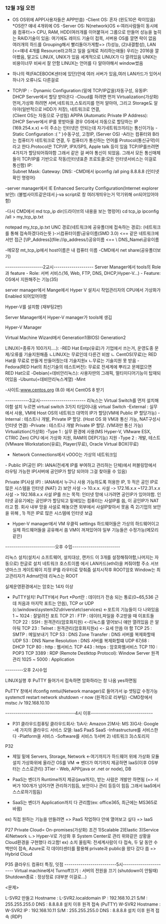 ### 12월 3일 오전



* OS                                   OS위에 APP(사용자들은 APP만씀)
   -Client OS: 혼자 (윈도10은 락이있음)                *OS란?   얘네 4개위에 OS
   -Server OS: N(network)OS <-여러사람들이 동시에씀           컴퓨터=> CPU, RAM, HDD(여러개를 이어붙혀서 그룹으로 만들어 성능을 높히는 RAID기술이 있음:
         여기에도 레이드 기술이 접목, 서버용 OS를 깔면 락이 없음        여러개의 하드를 Grouping해서 빨리돌아가게함=> (1)성능, (2)내결함성), LAN (<=얘네 4개를 Resource라고하고 일을 실제로 처리하는애들)
         우리는 2016을 깔아봤음, 말고도 LINUX, UNIX가 있음
         세계적으로 LINUX가 다 깔려있음 UNIX는 비용이너무 비싸서 잘 안함
         LINUX는 언어를 다 알아야해서 window썼음

* 하나의 렉(FACEBOOK센터에 있던)안에 여러 서버가 있음,여러 LAN카드가 있어서 하나가 오류나도 다른걸로

* TCP/IP :
   \- Dynamic Configuration:(밑에 TCP/IP값을)자동구성, 유동IP: DHCP Server에서 할당 받아온다       -Cloud를 하려면 먼저 Virtualization(가상화)먼저,가상화 하려면 서버,네트워크,스토리지를 먼저 알아야, 그리고 Storage도 알아야(일반적으로 HDD가 저장), 네트워크로 연결,              
     (Client OS는 자동으로 구성됨)
     APIPA (Automatic Private IP Address): DHCP Server에서 IP를 못받아올 경우
        OS에서 자동으로 할당하는 IP (169.254.x.x) <-이 주소는 인터넷은 안되는데 자기네트워크끼리는 통신이가능
   \- Static Configuration :(    "   )수동구성, 고정IP, (Server OS)                    -A라는 컴퓨터와 B라는 컴퓨터가 네트워크로 연결, 두 컴퓨터가 통신하는 언어를 Protocol(통신규약)이라고 한다.Protocol은 TCP/IP, IPX/SPS, Apple talk 등이 있음 
      TCP/IP를쓰려면 4가지가 할당되어줘야함                             그래서 같은 걸 써야 통신이 되었음. 그래서 모든 통신매체들이 TCP/IP를 기반으로 작동(인터넷표준 프로토콜:모든 인터넷서비스는 이걸로 통신함)
        IP:                                   
        Subnet Mask:
        Gateway:
        DNS:
  -CMD에서
   ipconfig /all
   ping 8.8.8.8 (인터넷확인 명령어)

-server manager에서
 IE Enhanced Sercurity Configuration(Internet explorer보안):
 (불법사이트같은데서 j-va script로 창 여러개띄우는거 막기위해 on되어있어야함)

-다시 CMD에서
md tcp_ip
dir(드라이브의 내용을 보는 명렁어)
cd tcp_ip
ipconfig /all > my_tcp_ip.txt

notepad my_tcp_ip.txt
UNC 경로(네트워크에 공유폴더에 접속하는 경로):
(네트워크를 통해 접속하겠다라는뜻 )->\\컴퓨터이름\공유이름(SMD 3.0) <== 같은 네트워크에서만 접근
              [\\IP_Address\](file://ip_address/)공유이름    <==
              \\ DNS_Name\공유이름
 
-메모장 mt_tcp_ip에서
 host이름은 내 컴퓨터 이름
-CMD에서
net share(공유폴더보기)

-------------------2교시--------------------
Server Manager에서 tools의 Role과 feature
 \- Role: 서버 서비스(16, Web, FTP, DNS, DHCP,Hyper-V...) 
 \- Feature: OS에서 지원해주는 기능(35)

server manager에서 Mange에서 Hyper V 설치시 작업관리자의 CPU에서 가상화가 Enabled 되어있어야함

Hyper-V를 설치함 (재부팅2번)

Server Manager에서 Hyper-V manager가 tools에 생김

Hyper-V Manager

Virtual Machine Wizard에서
  Generation1(BIOS)
  Generation2


 LINUX(=종류가 100가지....): -RED Hat Entp(유료)가 기업에서 쓰는거, 운영도중 문제/오류를 기술지원해줌
 ㄴLINUX는 무료인데 다른건 비쌈   ㄴ CentOS(무료)는 RED Hat을 무료로 만들게 만들어줬는데 기술지원x
 ㄴ무료는 기술지원 못 받음    -Fedora(RED Hat의 최신기술의 테스트버전): 무료로 전세계에 뿌리고 문제없으면 RED Hat으로
              -Debian(=데비안리눅스): 사용자딴의 그래픽, 멀티미디어기능이 탑재되어있음
              -Ubuntu(=데비안리눅스계열)
              -Mint

-사이트:www.centos.org (8.0)
에서 CentOS 8 받기

------------3교시-----------------------
리눅스는 Virtual Switch를 먼저 설치해야함
설치 누르면 virtual switch 3가지 타입이나옴
 virtual Switch
  -External : 실무에서 사용, VM에 Host OS의 네트워크 대역의 IP가 할당(VM에 Public IP 할당가능)
  -Internal : 테스트나 개발, Private IP 할당. (Host OS 와 VM과 통신 가능, NAT구성시 인터넷 연결)
  -Private : 테스트나 개발 Private IP 할당. (VM과만 통신 가능)
 Virtualiztion(가상화)
  -Type 1 : 실무 환경에 사용(MS Hyper-V, VMware ESX, CTRIC Zen)
     CPU 에서 가상화 지원, RAM의 DEP(기능) 지원
  -Type 2 : 개발, 테스트  (VMware Workstation(유료), Player(무료), Oracle Virtual BOX(무료)

* Network Connections에서
  vOOO는 가상의 네트워크임

 \- Public IP(공인 IP): IANA(전세계 IP를 부여하고 관리하는 단체)에서 퍼블링망에서 라우팅 가능한 IP(서버에 공인IP가 할당 되어야 그걸 찾아올 수 있음)
           
  Private IP(사설 IP) : IANA에서 누구나 사용 가능하도록 허용한 IP,
    1) 적은 공인 IP로 많은 시스템을 인터넷 (NAT)
 2) 보안
 사설 -> 10.x.x.
 사설 -> 172.16.x.x ~172.31.x.x
 사설 -> 192.168.x.x
    사설 IP를 쓰는 목적: 인터넷 망에 나가려면 공인IP가 있어야함.
            인터넷 공유기에는 공인IP가 할당되고 밑에있는 컴퓨터는 사설IP를 씀,
            이 공인IP가 NAT라고 함. 회사 내부 망을 사설로 해놓으면 외부에서 사설IP찾아서 못옴
            즉 2)기업의 보안을 위해 , 1) 적은 IP로 많은 시스템에 인터넷 보급
                           

* Hyper-V manager에서
   VM 우클릭 settings
   하드웨어들은 가상의 하드웨어이고 실제 하드웨어들을 공유해서 씀
   VM이 꺼져있어야 일부 기능들은 수정가능(메모리같은)

-------------------------오후 수업------------------------

리눅스 설치(설치시 소프트웨어, 설치대상, 랜카드 이 3개를 설정해줘야함,나머지는 자동으로)
한글로 설치
네트워크 호스트이름 에서 LAN카드(eth0)을 켜줘야함
주소 서브넷마스크 게이트웨이 지정
IP를 라우터로 맞춰줌
설치시작후 ROOT암호
Window는 최고관리자가 Admst인데 리눅스는 ROOT

실제운영환경에서는 암호는 14자 이상

* PuTTY설치!
  PuTTY에서 Port
   *Port란 : 데이터가 전송 되는 통로(0~65,536 근데 처음과 마지막 포트는 안씀), TCP or UDP
        (c:\windows\system32\drivers\etc\services) <-포트의 기능들이 다 나와있음
    1 ~ 1024 : 잘알려진 포트
       TCP 21 : FTP : 데이터,파일을 주고받을 때
   이포트들  TCP 22 : SSH : 원격관리(암호화지원) <-리눅스를 열어보니 얘만 열려있음
   은 알아둬 TCP 23 : Telnet : 원격관리(암호화지원x) <- 요세 안씀
   야 함   TCP 25 : SMTP : 메일보내기
       TCP 53 : DNS Zone Transfer : DNS 서버를 복제화할때
       UDP 53 : DNS Name Resolution : DNS 서버를 복제화할떄
       UDP 67,68 : DHCP
       TCP 80 : http : 웹서비스
       TCP 443 : https : 암호화웹서비스
       TCP 110 : POP3
       TCP 3389 : RDP (Remote Destktop Protocol): Window Server 원격 관리
    1025 ~ 5000 : Application


---------오후 2시수업

  LINUX실행 후 PuTTY 들어가서 접속하면 암화하라는 창 나옴 yes하면됨

  PuTTY 창에서
  ifconfig
  nmtui(Network manager)로 들어가서 ip 셋팅값 수정가능
  systemctl restart network
  shutdown -r now (원격으로 리부팅)
-CMD창에서
mstsc /v 192.168.10.10









-----------------------------------4시 이후-------------------------------

* P31 클라우드컴퓨팅
  클라우드회사:
  1)A사: Amazon 2)M사: MS 3)G사: Google
  -세 가지의 클라우드 서비스 모델:
  IaaS                 PaaS          SaaS
  -Infrastructure를 서비스한다      -Platform을 서비스   -Software를 서비스
   1)서버 2) 네트워크 3)스토리지

P32

* 제일 밑에 Servers, Storage, Network <-여기까지가 하드웨어
  위에 가상화 모듈설치
  가상화위에 올라간 OS를 VM  => 벤더가 여기까지 제공하면 IaaS(이후 OS부터는 스스로관리)
  3Tier - Web, APP(java or .net or node), DB

* PaaS는 벤더가 Runtime까지 제공(java까지), 받는 사람은 개발만 하면됨
  (=> 서버가 100개가 넘어가면 관리하기힘듬, 보안이나 관리 등등이 힘듬 그래서 IaaS에서 스스로하기힘듬)

* SaaS는 벤더가 Application까지 다 관리함(ex: office365, 최근에는 MS365로 바뀜)

ex) 직접 원하는 기능을 만들려면 => PaaS
  작업하다 안에 열어보고 싶다 => IaaS

P27
Private Cloud= On-promises(가상화) 조건 1)Scalable 2)Elastic 3)Service 4)Network
         ㄴ> Hyper-V로 가상화 후
           System Center로 관리
         위와같은 상황을 Cloud환경을 구현했다 라고함!
ex) 소치 올림픽: 전세계사람이 다 접속, 두 달 동안 수백만이 접속, Azure로 각 데이터센터를 활용해
        private과 public을 왔다 갔다 씀 => Hybrid Cloud

P35 클라우드 컴퓨터 특징, 잇점
--------------------------5시-----------------------
Virtual machine에서 Turnoff끄기 : 서버의 전원을 끄기 (shutdown이 안될때)
          Shutdown종료 : 정상정료 (대부분 이걸로...)

<문제>

L-SVR2 만들고
  Hostname : L-SVR2.localdomain
   IP  : 192.168.10.21
   S/M  : 255.255.255.0
   DNS  : 8.8.8.8
 설치 이후 원격 접속 (PuTTY)
W-SVR2
  Hostname : W-SVR2
   IP  : 192.168.10.11
   S/M  : 255.255.255.0
   DNS  : 8.8.8.8
 설치 이후 원격 접속 (RDP)